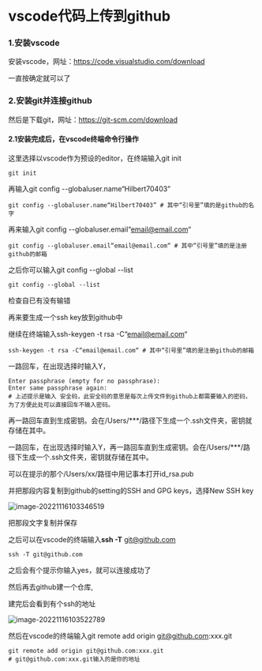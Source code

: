 # vscode代码上传到github

### 1.安装vscode

安装vscode，网址：https://code.visualstudio.com/download

一直按确定就可以了

### 2.安装git并连接github

然后是下载git，网址：https://git-scm.com/download

#### 2.1安装完成后，在vscode终端命令行操作

这里选择以vscode作为预设的editor，在终端输入git init

```
git init
```

再输入git config --globaluser.name“Hilbert70403”  

```
git config --globaluser.name“Hilbert70403” # 其中“引号里”填的是github的名字
```

再来输入git config --globaluser.email“email@email.com“

```
git config --globaluser.email“email@email.com“ # 其中“引号里”填的是注册github的邮箱
```

之后你可以输入git config --global --list

```
git config --global --list
```

检查自已有没有输错



再来要生成一个ssh key放到github中

继续在终端输入ssh-keygen -t rsa -C“email@email.com“

```
ssh-keygen -t rsa -C“email@email.com“ # 其中“引号里”填的是注册github的邮箱
```

一路回车，在出现选择时输入Y，

```
Enter passphrase (empty for no passphrase):
Enter same passphrase again: 
# 上述提示是输入 安全码，此安全码的意思是每次上传文件到github上都需要输入的密码，为了方便此处可以直接回车不输入密码。
```

再一路回车直到生成密钥。会在/Users/***/路径下生成一个.ssh文件夹，密钥就存储在其中。

一路回车，在出现选择时输入Y，再一路回车直到生成密钥。会在/Users/***/路径下生成一个.ssh文件夹，密钥就存储在其中。

可以在提示的那个/Users/xx/路径中用记事本打开id_rsa.pub

并把那段内容复制到github的setting的SSH and GPG keys，选择New SSH key

![image-20221116103346519](C:\Users\Ricar\AppData\Roaming\Typora\typora-user-images\image-20221116103346519.png)

把那段文字复制并保存



之后可以在vscode的终端输入**ssh -T** [git@github.com](mailto:git@github.com)

```
ssh -T git@github.com
```

之后会有个提示你输入yes，就可以连接成功了

然后再去github建一个仓库,

建完后会看到有个ssh的地址

![image-20221116103522789](C:\Users\Ricar\AppData\Roaming\Typora\typora-user-images\image-20221116103522789.png)

然后在vscode的终端输入git remote add origin [git@github.com](mailto:git@github.com):xxx.git

```
git remote add origin git@github.com:xxx.git  
# git@github.com:xxx.git输入的是你的地址
```

